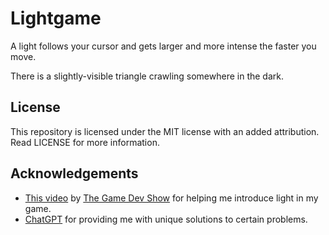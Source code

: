 # Lightgame
A light follows your cursor and gets larger and more intense the faster you move.

There is a slightly-visible triangle crawling somewhere in the dark.

## License
This repository is licensed under the MIT license with an added attribution. Read LICENSE for more information.

## Acknowledgements
- [This video](https://www.youtube.com/watch?v=ACyqpLh4jrs) by [The Game Dev Show](https://www.youtube.com/@thegamedevshow8449/videos) for helping me introduce light in my game.
- [ChatGPT](https://chat.openai.com/chat) for providing me with unique solutions to certain problems.

